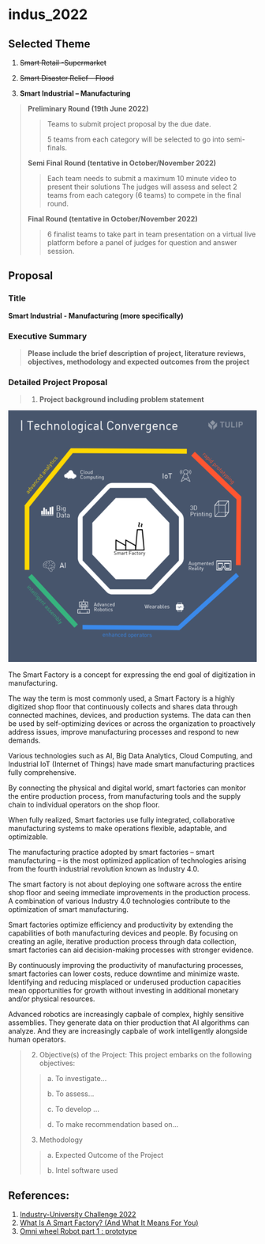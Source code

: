 # indus_2022

## Selected Theme

1. ~~Smart Retail -Supermarket~~

2. ~~Smart Disaster Relief – Flood~~

3. **Smart Industrial – Manufacturing**

> 
> **Preliminary Round (19th June 2022)**
>> Teams to submit project proposal by the due date.
>> 
>> 5 teams from each category will be selected to go into semi-finals.
> 
> **Semi Final Round (tentative in October/November 2022)**
>> Each team needs to submit a maximum 10 minute video to present their solutions
>> The judges will assess and select 2 teams from each category (6 teams) to compete in the final round.
> 
> **Final Round (tentative in October/November 2022)**
>> 6 finalist teams to take part in team presentation on a virtual live platform before a panel of judges for question and answer session.

## Proposal

### Title
**Smart Industrial - Manufacturing (more specifically)**

### Executive Summary

> **Please include the brief description of project, literature reviews, objectives, methodology and expected outcomes from the project**

### Detailed Project Proposal

> 1. **Project background including problem statement**

![The convergence of new Industry 4.0 technologies](img/convergence_38122912-1-600x606.png)

The Smart Factory is a concept for expressing the end goal of digitization in manufacturing.

The way the term is most commonly used, a Smart Factory is a highly digitized shop floor that continuously collects and shares data through connected machines, devices, and production systems. The data can then be used by self-optimizing devices or across the organization to proactively address issues, improve manufacturing processes and respond to new demands.

Various technologies such as AI, Big Data Analytics, Cloud Computing, and Industrial IoT (Internet of Things) have made smart manufacturing practices fully comprehensive.

By connecting the physical and digital world, smart factories can monitor the entire production process, from manufacturing tools and the supply chain to individual operators on the shop floor.

When fully realized, Smart factories use fully integrated, collaborative manufacturing systems to make operations flexible, adaptable, and optimizable.

The manufacturing practice adopted by smart factories – smart manufacturing – is the most optimized application of technologies arising from the fourth industrial revolution known as Industry 4.0.

The smart factory is not about deploying one software across the entire shop floor and seeing immediate improvements in the production process. A combination of various Industry 4.0 technologies contribute to the optimization of smart manufacturing.

Smart factories optimize efficiency and productivity by extending the capabilities of both manufacturing devices and people. By focusing on creating an agile, iterative production process through data collection, smart factories can aid decision-making processes with stronger evidence.

By continuously improving the productivity of manufacturing processes, smart factories can lower costs, reduce downtime and minimize waste. Identifying and reducing misplaced or underused production capacities mean opportunities for growth without investing in additional monetary and/or physical resources.

Advanced robotics are increasingly capbale of complex, highly sensitive assemblies. They generate data on thier production that AI algorithms can analyze. And they are increasingly capbale of work intelligently alongside human operators.

> 2. Objective(s) of the Project: This project embarks on the following objectives:
>> a. To investigate...
>> 
>> b. To assess...
>> 
>> c. To develop ...
>> 
>> d. To make recommendation based on…
> 
> 3. Methodology
>> a. Expected Outcome of the Project
>> 
>> b. Intel software used
> 

## References:
1. [Industry-University Challenge 2022](https://thegreatlab.my/2022indus/)
2. [What Is A Smart Factory? (And What It Means For You)](https://tulip.co/glossary/what-is-a-smart-factory-and-what-it-means-for-you/)
3. [Omni wheel Robot part 1 : prototype](https://www.youtube.com/watch?v=Q4cmc4eKXr0&ab_channel=KrisTemmerman)
